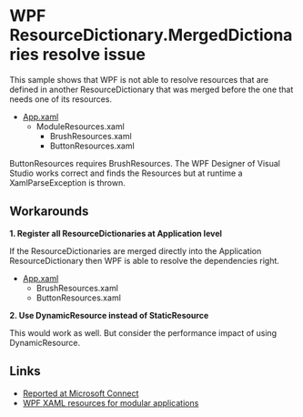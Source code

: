 # WPF ResourceDictionary.MergedDictionaries resolve issue

This sample shows that WPF is not able to resolve resources that are defined in another ResourceDictionary that was merged before the one that needs one of its resources.
   
- [App.xaml](https://github.com/jbe2277/WpfKnownIssues/blob/master/WpfMergedDictionariesIssue/WpfMergedDictionariesIssue/App.xaml)
  - ModuleResources.xaml
    - BrushResources.xaml
    - ButtonResources.xaml
  
ButtonResources requires BrushResources. The WPF Designer of Visual Studio works correct and finds the Resources but at runtime a XamlParseException is thrown.
  
## Workarounds

**1. Register all ResourceDictionaries at Application level**

If the ResourceDictionaries are merged directly into the Application ResourceDictionary then WPF is able to resolve the dependencies right.

- [App.xaml](https://github.com/jbe2277/WpfKnownIssues/blob/master/WpfMergedDictionariesIssue/WpfMergedDictionariesIssue/App.xaml)
  - BrushResources.xaml
  - ButtonResources.xaml

**2. Use DynamicResource instead of StaticResource**

This would work as well. But consider the performance impact of using DynamicResource.

## Links

- [Reported at Microsoft Connect](https://connect.microsoft.com/VisualStudio/feedback/details/781727/wpf-resourcedictionary-mergeddictionaries-resolve-issue)
- [WPF XAML resources for modular applications](https://github.com/jbe2277/waf/wiki/WPF-XAML-resources-for-modular-applications)
